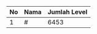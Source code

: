 | No | Nama            | Jumlah Level |
|----|-----------------|--------------|
| 1  | #    |    6453        |
